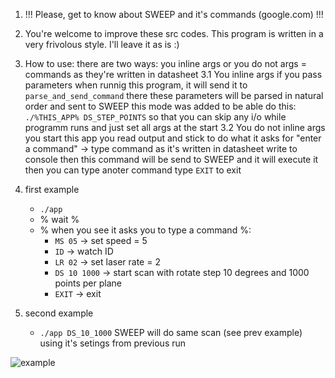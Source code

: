 
1. !!! Please, get to know about SWEEP and it's commands (google.com) !!!
2. You're welcome to improve these src codes. This program is written in a very frivolous style. I'll leave it as is :)
3. How to use: there are two ways: you inline args or you do not
   args = commands as they're written in datasheet
   3.1 You inline args
       if you pass parameters when runnig this program, it will send it to `parse_and_send_command`
       there these parameters will be parsed in natural order and sent to SWEEP
       this mode was added to be able do this: `./%THIS_APP% DS_STEP_POINTS`
           so that you can skip any i/o while programm runs and just set all args at the start
   3.2 You do not inline args
       you start this app
       you read output and stick to do what it asks for
       "enter a command" -> type command as it's written in datasheet write to console
       then this command will be send to SWEEP and it will execute it
       then you can type anoter command
       type `EXIT` to exit
4. first example
   - `./app`
   - % wait %
   - % when you see it asks you to type a command %:
       - `MS 05`      -> set speed = 5
        - `ID`         -> watch ID
        - `LR 02`      -> set laser rate = 2
        - `DS 10 1000` -> start scan with rotate step 10 degrees and 1000 points per plane
        - `EXIT`       -> exit

5. second example
    - `./app DS_10_1000`
    SWEEP will do same scan (see prev example) using it's setings from previous run
    

![example](https://github.com/uwndrfl/kmtz/blob/master/src/example.gif)
